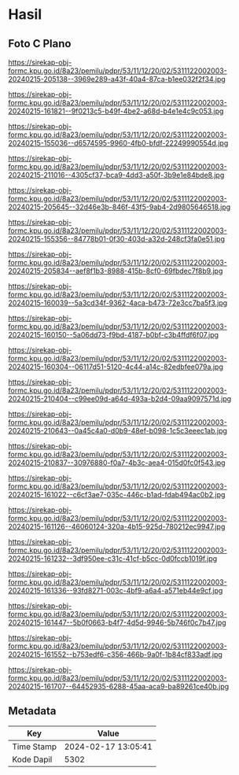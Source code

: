 # Hasil

## Foto C Plano

https://sirekap-obj-formc.kpu.go.id/8a23/pemilu/pdpr/53/11/12/20/02/5311122002003-20240215-205138--3969e289-a43f-40a4-87ca-b1ee032f2f34.jpg

https://sirekap-obj-formc.kpu.go.id/8a23/pemilu/pdpr/53/11/12/20/02/5311122002003-20240215-161821--9f0213c5-b49f-4be2-a68d-b4e1e4c9c053.jpg

https://sirekap-obj-formc.kpu.go.id/8a23/pemilu/pdpr/53/11/12/20/02/5311122002003-20240215-155036--d6574595-9960-4fb0-bfdf-22249990554d.jpg

https://sirekap-obj-formc.kpu.go.id/8a23/pemilu/pdpr/53/11/12/20/02/5311122002003-20240215-211016--4305cf37-bca9-4dd3-a50f-3b9e1e84bde8.jpg

https://sirekap-obj-formc.kpu.go.id/8a23/pemilu/pdpr/53/11/12/20/02/5311122002003-20240215-205645--32d46e3b-846f-43f5-9ab4-2d9805646518.jpg

https://sirekap-obj-formc.kpu.go.id/8a23/pemilu/pdpr/53/11/12/20/02/5311122002003-20240215-155356--84778b01-0f30-403d-a32d-248cf3fa0e51.jpg

https://sirekap-obj-formc.kpu.go.id/8a23/pemilu/pdpr/53/11/12/20/02/5311122002003-20240215-205834--aef8f1b3-8988-415b-8cf0-69fbdec7f8b9.jpg

https://sirekap-obj-formc.kpu.go.id/8a23/pemilu/pdpr/53/11/12/20/02/5311122002003-20240215-160039--5a3cd34f-9362-4aca-b473-72e3cc7ba5f3.jpg

https://sirekap-obj-formc.kpu.go.id/8a23/pemilu/pdpr/53/11/12/20/02/5311122002003-20240215-160150--5a06dd73-f9bd-4187-b0bf-c3b4ffdf6f07.jpg

https://sirekap-obj-formc.kpu.go.id/8a23/pemilu/pdpr/53/11/12/20/02/5311122002003-20240215-160304--06117d51-5120-4c44-a14c-82edbfee079a.jpg

https://sirekap-obj-formc.kpu.go.id/8a23/pemilu/pdpr/53/11/12/20/02/5311122002003-20240215-210404--c99ee09d-a64d-493a-b2d4-09aa9097571d.jpg

https://sirekap-obj-formc.kpu.go.id/8a23/pemilu/pdpr/53/11/12/20/02/5311122002003-20240215-210643--0a45c4a0-d0b9-48ef-b098-1c5c3eeec1ab.jpg

https://sirekap-obj-formc.kpu.go.id/8a23/pemilu/pdpr/53/11/12/20/02/5311122002003-20240215-210837--30976880-f0a7-4b3c-aea4-015d0fc0f543.jpg

https://sirekap-obj-formc.kpu.go.id/8a23/pemilu/pdpr/53/11/12/20/02/5311122002003-20240215-161022--c6cf3ae7-035c-446c-b1ad-fdab494ac0b2.jpg

https://sirekap-obj-formc.kpu.go.id/8a23/pemilu/pdpr/53/11/12/20/02/5311122002003-20240215-161126--46060124-320a-4b15-925d-780212ec9947.jpg

https://sirekap-obj-formc.kpu.go.id/8a23/pemilu/pdpr/53/11/12/20/02/5311122002003-20240215-161232--3df950ee-c31c-41cf-b5cc-0d0fccb1019f.jpg

https://sirekap-obj-formc.kpu.go.id/8a23/pemilu/pdpr/53/11/12/20/02/5311122002003-20240215-161336--93fd8271-003c-4bf9-a6a4-a571eb44e9cf.jpg

https://sirekap-obj-formc.kpu.go.id/8a23/pemilu/pdpr/53/11/12/20/02/5311122002003-20240215-161447--5b0f0663-b4f7-4d5d-9946-5b746f0c7b47.jpg

https://sirekap-obj-formc.kpu.go.id/8a23/pemilu/pdpr/53/11/12/20/02/5311122002003-20240215-161552--b753edf6-c356-466b-9a0f-1b84cf833adf.jpg

https://sirekap-obj-formc.kpu.go.id/8a23/pemilu/pdpr/53/11/12/20/02/5311122002003-20240215-161707--64452935-6288-45aa-aca9-ba89261ce40b.jpg


## Metadata

| Key        | Value               |
| ---------- | ------------------- |
| Time Stamp | 2024-02-17 13:05:41 |
| Kode Dapil | 5302                |



